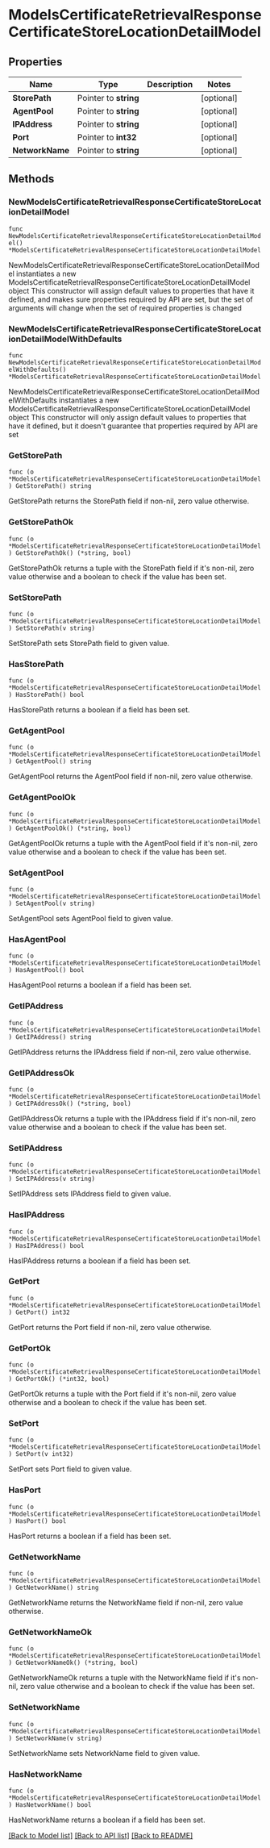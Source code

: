 # ModelsCertificateRetrievalResponseCertificateStoreLocationDetailModel

## Properties

Name | Type | Description | Notes
------------ | ------------- | ------------- | -------------
**StorePath** | Pointer to **string** |  | [optional] 
**AgentPool** | Pointer to **string** |  | [optional] 
**IPAddress** | Pointer to **string** |  | [optional] 
**Port** | Pointer to **int32** |  | [optional] 
**NetworkName** | Pointer to **string** |  | [optional] 

## Methods

### NewModelsCertificateRetrievalResponseCertificateStoreLocationDetailModel

`func NewModelsCertificateRetrievalResponseCertificateStoreLocationDetailModel() *ModelsCertificateRetrievalResponseCertificateStoreLocationDetailModel`

NewModelsCertificateRetrievalResponseCertificateStoreLocationDetailModel instantiates a new ModelsCertificateRetrievalResponseCertificateStoreLocationDetailModel object
This constructor will assign default values to properties that have it defined,
and makes sure properties required by API are set, but the set of arguments
will change when the set of required properties is changed

### NewModelsCertificateRetrievalResponseCertificateStoreLocationDetailModelWithDefaults

`func NewModelsCertificateRetrievalResponseCertificateStoreLocationDetailModelWithDefaults() *ModelsCertificateRetrievalResponseCertificateStoreLocationDetailModel`

NewModelsCertificateRetrievalResponseCertificateStoreLocationDetailModelWithDefaults instantiates a new ModelsCertificateRetrievalResponseCertificateStoreLocationDetailModel object
This constructor will only assign default values to properties that have it defined,
but it doesn't guarantee that properties required by API are set

### GetStorePath

`func (o *ModelsCertificateRetrievalResponseCertificateStoreLocationDetailModel) GetStorePath() string`

GetStorePath returns the StorePath field if non-nil, zero value otherwise.

### GetStorePathOk

`func (o *ModelsCertificateRetrievalResponseCertificateStoreLocationDetailModel) GetStorePathOk() (*string, bool)`

GetStorePathOk returns a tuple with the StorePath field if it's non-nil, zero value otherwise
and a boolean to check if the value has been set.

### SetStorePath

`func (o *ModelsCertificateRetrievalResponseCertificateStoreLocationDetailModel) SetStorePath(v string)`

SetStorePath sets StorePath field to given value.

### HasStorePath

`func (o *ModelsCertificateRetrievalResponseCertificateStoreLocationDetailModel) HasStorePath() bool`

HasStorePath returns a boolean if a field has been set.

### GetAgentPool

`func (o *ModelsCertificateRetrievalResponseCertificateStoreLocationDetailModel) GetAgentPool() string`

GetAgentPool returns the AgentPool field if non-nil, zero value otherwise.

### GetAgentPoolOk

`func (o *ModelsCertificateRetrievalResponseCertificateStoreLocationDetailModel) GetAgentPoolOk() (*string, bool)`

GetAgentPoolOk returns a tuple with the AgentPool field if it's non-nil, zero value otherwise
and a boolean to check if the value has been set.

### SetAgentPool

`func (o *ModelsCertificateRetrievalResponseCertificateStoreLocationDetailModel) SetAgentPool(v string)`

SetAgentPool sets AgentPool field to given value.

### HasAgentPool

`func (o *ModelsCertificateRetrievalResponseCertificateStoreLocationDetailModel) HasAgentPool() bool`

HasAgentPool returns a boolean if a field has been set.

### GetIPAddress

`func (o *ModelsCertificateRetrievalResponseCertificateStoreLocationDetailModel) GetIPAddress() string`

GetIPAddress returns the IPAddress field if non-nil, zero value otherwise.

### GetIPAddressOk

`func (o *ModelsCertificateRetrievalResponseCertificateStoreLocationDetailModel) GetIPAddressOk() (*string, bool)`

GetIPAddressOk returns a tuple with the IPAddress field if it's non-nil, zero value otherwise
and a boolean to check if the value has been set.

### SetIPAddress

`func (o *ModelsCertificateRetrievalResponseCertificateStoreLocationDetailModel) SetIPAddress(v string)`

SetIPAddress sets IPAddress field to given value.

### HasIPAddress

`func (o *ModelsCertificateRetrievalResponseCertificateStoreLocationDetailModel) HasIPAddress() bool`

HasIPAddress returns a boolean if a field has been set.

### GetPort

`func (o *ModelsCertificateRetrievalResponseCertificateStoreLocationDetailModel) GetPort() int32`

GetPort returns the Port field if non-nil, zero value otherwise.

### GetPortOk

`func (o *ModelsCertificateRetrievalResponseCertificateStoreLocationDetailModel) GetPortOk() (*int32, bool)`

GetPortOk returns a tuple with the Port field if it's non-nil, zero value otherwise
and a boolean to check if the value has been set.

### SetPort

`func (o *ModelsCertificateRetrievalResponseCertificateStoreLocationDetailModel) SetPort(v int32)`

SetPort sets Port field to given value.

### HasPort

`func (o *ModelsCertificateRetrievalResponseCertificateStoreLocationDetailModel) HasPort() bool`

HasPort returns a boolean if a field has been set.

### GetNetworkName

`func (o *ModelsCertificateRetrievalResponseCertificateStoreLocationDetailModel) GetNetworkName() string`

GetNetworkName returns the NetworkName field if non-nil, zero value otherwise.

### GetNetworkNameOk

`func (o *ModelsCertificateRetrievalResponseCertificateStoreLocationDetailModel) GetNetworkNameOk() (*string, bool)`

GetNetworkNameOk returns a tuple with the NetworkName field if it's non-nil, zero value otherwise
and a boolean to check if the value has been set.

### SetNetworkName

`func (o *ModelsCertificateRetrievalResponseCertificateStoreLocationDetailModel) SetNetworkName(v string)`

SetNetworkName sets NetworkName field to given value.

### HasNetworkName

`func (o *ModelsCertificateRetrievalResponseCertificateStoreLocationDetailModel) HasNetworkName() bool`

HasNetworkName returns a boolean if a field has been set.


[[Back to Model list]](../README.md#documentation-for-models) [[Back to API list]](../README.md#documentation-for-api-endpoints) [[Back to README]](../README.md)


